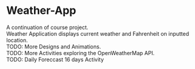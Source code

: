 # Weather-App
A continuation of course project.  
Weather Application displays current weather and Fahrenheit on inputted location.  
TODO: More Designs and Animations.  
TODO: More Activities exploring the OpenWeatherMap API.  
TODO: Daily Foreccast 16 days Activity
